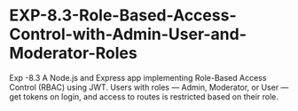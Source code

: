 # EXP-8.3-Role-Based-Access-Control-with-Admin-User-and-Moderator-Roles
Exp -8.3 A Node.js and Express app implementing Role-Based Access Control (RBAC) using JWT. Users with roles — Admin, Moderator, or User — get tokens on login, and access to routes is restricted based on their role.
